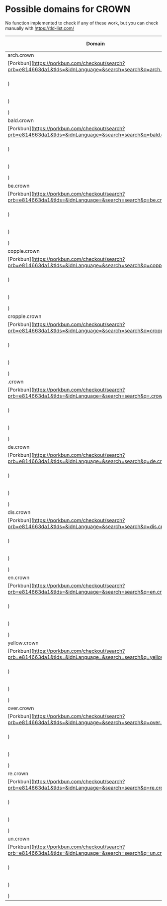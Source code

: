 # Possible domains for CROWN

No function implemented to check if any of these work, but you can check manually with https://tld-list.com/

| Domain | Porkbun | NameCheap | Google Domains |
|---|---|---|---|
| arch.crown | [Porkbun](https://porkbun.com/checkout/search?prb=e814663da1&tlds=&idnLanguage=&search=search&q=arch.crown) | [Namecheap](https://www.namecheap.com/domains/registration/results/?domain=arch.crown) | [Google](https://domains.google.com/registrar/search?searchTerm=arch.crown) |
| bald.crown | [Porkbun](https://porkbun.com/checkout/search?prb=e814663da1&tlds=&idnLanguage=&search=search&q=bald.crown) | [Namecheap](https://www.namecheap.com/domains/registration/results/?domain=bald.crown) | [Google](https://domains.google.com/registrar/search?searchTerm=bald.crown) |
| be.crown | [Porkbun](https://porkbun.com/checkout/search?prb=e814663da1&tlds=&idnLanguage=&search=search&q=be.crown) | [Namecheap](https://www.namecheap.com/domains/registration/results/?domain=be.crown) | [Google](https://domains.google.com/registrar/search?searchTerm=be.crown) |
| copple.crown | [Porkbun](https://porkbun.com/checkout/search?prb=e814663da1&tlds=&idnLanguage=&search=search&q=copple.crown) | [Namecheap](https://www.namecheap.com/domains/registration/results/?domain=copple.crown) | [Google](https://domains.google.com/registrar/search?searchTerm=copple.crown) |
| cropple.crown | [Porkbun](https://porkbun.com/checkout/search?prb=e814663da1&tlds=&idnLanguage=&search=search&q=cropple.crown) | [Namecheap](https://www.namecheap.com/domains/registration/results/?domain=cropple.crown) | [Google](https://domains.google.com/registrar/search?searchTerm=cropple.crown) |
| .crown | [Porkbun](https://porkbun.com/checkout/search?prb=e814663da1&tlds=&idnLanguage=&search=search&q=.crown) | [Namecheap](https://www.namecheap.com/domains/registration/results/?domain=.crown) | [Google](https://domains.google.com/registrar/search?searchTerm=.crown) |
| de.crown | [Porkbun](https://porkbun.com/checkout/search?prb=e814663da1&tlds=&idnLanguage=&search=search&q=de.crown) | [Namecheap](https://www.namecheap.com/domains/registration/results/?domain=de.crown) | [Google](https://domains.google.com/registrar/search?searchTerm=de.crown) |
| dis.crown | [Porkbun](https://porkbun.com/checkout/search?prb=e814663da1&tlds=&idnLanguage=&search=search&q=dis.crown) | [Namecheap](https://www.namecheap.com/domains/registration/results/?domain=dis.crown) | [Google](https://domains.google.com/registrar/search?searchTerm=dis.crown) |
| en.crown | [Porkbun](https://porkbun.com/checkout/search?prb=e814663da1&tlds=&idnLanguage=&search=search&q=en.crown) | [Namecheap](https://www.namecheap.com/domains/registration/results/?domain=en.crown) | [Google](https://domains.google.com/registrar/search?searchTerm=en.crown) |
| yellow.crown | [Porkbun](https://porkbun.com/checkout/search?prb=e814663da1&tlds=&idnLanguage=&search=search&q=yellow.crown) | [Namecheap](https://www.namecheap.com/domains/registration/results/?domain=yellow.crown) | [Google](https://domains.google.com/registrar/search?searchTerm=yellow.crown) |
| over.crown | [Porkbun](https://porkbun.com/checkout/search?prb=e814663da1&tlds=&idnLanguage=&search=search&q=over.crown) | [Namecheap](https://www.namecheap.com/domains/registration/results/?domain=over.crown) | [Google](https://domains.google.com/registrar/search?searchTerm=over.crown) |
| re.crown | [Porkbun](https://porkbun.com/checkout/search?prb=e814663da1&tlds=&idnLanguage=&search=search&q=re.crown) | [Namecheap](https://www.namecheap.com/domains/registration/results/?domain=re.crown) | [Google](https://domains.google.com/registrar/search?searchTerm=re.crown) |
| un.crown | [Porkbun](https://porkbun.com/checkout/search?prb=e814663da1&tlds=&idnLanguage=&search=search&q=un.crown) | [Namecheap](https://www.namecheap.com/domains/registration/results/?domain=un.crown) | [Google](https://domains.google.com/registrar/search?searchTerm=un.crown) |
